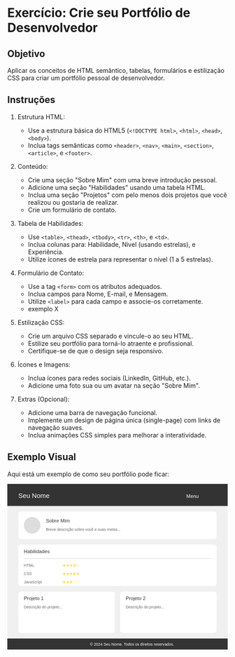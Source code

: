 # Exercício: Crie seu Portfólio de Desenvolvedor

## Objetivo
Aplicar os conceitos de HTML semântico, tabelas, formulários e estilização CSS para criar um portfólio pessoal de desenvolvedor.

## Instruções

1. Estrutura HTML:
   - Use a estrutura básica do HTML5 (`<!DOCTYPE html>`, `<html>`, `<head>`, `<body>`).
   - Inclua tags semânticas como `<header>`, `<nav>`, `<main>`, `<section>`, `<article>`, e `<footer>`.

2. Conteúdo:
   - Crie uma seção "Sobre Mim" com uma breve introdução pessoal.
   - Adicione uma seção "Habilidades" usando uma tabela HTML.
   - Inclua uma seção "Projetos" com pelo menos dois projetos que você realizou ou gostaria de realizar.
   - Crie um formulário de contato.

3. Tabela de Habilidades:
   - Use `<table>`, `<thead>`, `<tbody>`, `<tr>`, `<th>`, e `<td>`.
   - Inclua colunas para: Habilidade, Nível (usando estrelas), e Experiência.
   - Utilize ícones de estrela para representar o nível (1 a 5 estrelas).

4. Formulário de Contato:
   - Use a tag `<form>` com os atributos adequados.
   - Inclua campos para Nome, E-mail, e Mensagem.
   - Utilize `<label>` para cada campo e associe-os corretamente.
   - exemplo X

5. Estilização CSS:
   - Crie um arquivo CSS separado e vincule-o ao seu HTML.
   - Estilize seu portfólio para torná-lo atraente e profissional.
   - Certifique-se de que o design seja responsivo.

6. Ícones e Imagens:
   - Inclua ícones para redes sociais (LinkedIn, GitHub, etc.).
   - Adicione uma foto sua ou um avatar na seção "Sobre Mim".

7. Extras (Opcional):
   - Adicione uma barra de navegação funcional.
   - Implemente um design de página única (single-page) com links de navegação suaves.
   - Inclua animações CSS simples para melhorar a interatividade.

## Exemplo Visual

Aqui está um exemplo de como seu portfólio pode ficar:

<antArtifact identifier="exemplo-portfolio" type="image/svg+xml" title="Exemplo de Portfólio de Desenvolvedor">
<svg xmlns="http://www.w3.org/2000/svg" viewBox="0 0 800 600">
  <!-- Fundo -->
  <rect width="800" height="600" fill="#f0f0f0"/>
  
  <!-- Header -->
  <rect width="800" height="80" fill="#333333"/>
  <text x="40" y="50" font-family="Arial" font-size="24" fill="white">Seu Nome</text>
  <text x="650" y="50" font-family="Arial" font-size="18" fill="white">Menu</text>
  
  <!-- Sobre Mim -->
  <rect x="40" y="100" width="720" height="100" fill="white" rx="10"/>
  <circle cx="90" cy="150" r="30" fill="#ddd"/>
  <text x="140" y="140" font-family="Arial" font-size="18" fill="#333">Sobre Mim</text>
  <text x="140" y="170" font-family="Arial" font-size="14" fill="#666">Breve descrição sobre você e suas metas...</text>
  
  <!-- Habilidades -->
  <rect x="40" y="220" width="720" height="150" fill="white" rx="10"/>
  <text x="60" y="250" font-family="Arial" font-size="18" fill="#333">Habilidades</text>
  <line x1="60" y1="270" x2="740" y2="270" stroke="#ddd" stroke-width="2"/>
  <text x="60" y="300" font-family="Arial" font-size="14" fill="#666">HTML</text>
  <text x="200" y="300" font-family="Arial" font-size="14" fill="#ffd700">★★★★☆</text>
  <text x="60" y="330" font-family="Arial" font-size="14" fill="#666">CSS</text>
  <text x="200" y="330" font-family="Arial" font-size="14" fill="#ffd700">★★★★★</text>
  <text x="60" y="360" font-family="Arial" font-size="14" fill="#666">JavaScript</text>
  <text x="200" y="360" font-family="Arial" font-size="14" fill="#ffd700">★★★☆☆</text>
  
  <!-- Projetos -->
  <rect x="40" y="390" width="350" height="150" fill="white" rx="10"/>
  <rect x="410" y="390" width="350" height="150" fill="white" rx="10"/>
  <text x="60" y="420" font-family="Arial" font-size="18" fill="#333">Projeto 1</text>
  <text x="60" y="450" font-family="Arial" font-size="14" fill="#666">Descrição do projeto...</text>
  <text x="430" y="420" font-family="Arial" font-size="18" fill="#333">Projeto 2</text>
  <text x="430" y="450" font-family="Arial" font-size="14" fill="#666">Descrição do projeto...</text>
  
  <!-- Footer -->
  <rect y="560" width="800" height="40" fill="#333333"/>
  <text x="300" y="585" font-family="Arial" font-size="14" fill="white">© 2024 Seu Nome. Todos os direitos reservados.</text>
</svg>
